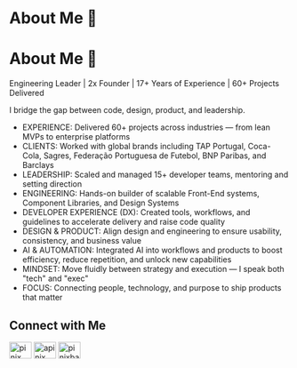 # About Me 👋

# About Me 👋

Engineering Leader | 2x Founder | 17+ Years of Experience | 60+ Projects Delivered

I bridge the gap between code, design, product, and leadership.

- EXPERIENCE: Delivered 60+ projects across industries — from lean MVPs to enterprise platforms
- CLIENTS: Worked with global brands including TAP Portugal, Coca-Cola, Sagres, Federação Portuguesa de Futebol, BNP Paribas, and Barclays
- LEADERSHIP: Scaled and managed 15+ developer teams, mentoring and setting direction
- ENGINEERING: Hands-on builder of scalable Front-End systems, Component Libraries, and Design Systems
- DEVELOPER EXPERIENCE (DX): Created tools, workflows, and guidelines to accelerate delivery and raise code quality
- DESIGN & PRODUCT: Align design and engineering to ensure usability, consistency, and business value
- AI & AUTOMATION: Integrated AI into workflows and products to boost efficiency, reduce repetition, and unlock new capabilities
- MINDSET: Move fluidly between strategy and execution — I speak both "tech" and "exec"
- FOCUS: Connecting people, technology, and purpose to ship products that matter

## Connect with Me

<p align="left">
  <a href="https://linkedin.com/in/pinix" target="blank"><img align="center" src="https://raw.githubusercontent.com/rahuldkjain/github-profile-readme-generator/master/src/images/icons/Social/linked-in-alt.svg" alt="pinix" height="30" width="40" /></a>
  <a href="https://twitter.com/apinix" target="blank"><img align="center" src="https://raw.githubusercontent.com/rahuldkjain/github-profile-readme-generator/master/src/images/icons/Social/twitter.svg" alt="apinix" height="30" width="40" /></a>
  <a href="https://instagram.com/pinixband" target="blank"><img align="center" src="https://raw.githubusercontent.com/rahuldkjain/github-profile-readme-generator/master/src/images/icons/Social/instagram.svg" alt="pinixband" height="30" width="40" /></a>
</p>
